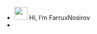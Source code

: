 - <img src="https://media0.giphy.com/media/gM5qFksULw54NMWyry/giphy.gif?cid=ecf05e47lwurdavph7tm0i1rcfh61lqbfmk41do9m0rek32f&rid=giphy.gif&ct=s" width="30px"/> Hi, I’m FarruxNosirov 
-


